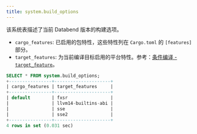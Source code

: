 ```yaml
---
title: system.build_options
---
```


该系统表描述了当前 Databend 版本的构建选项。

- `cargo_features`: 已启用的包特性，这些特性列在 `Cargo.toml` 的 `[features]` 部分。
- `target_features`: 为当前编译目标启用的平台特性。参考：[条件编译 - `target_feature`](https://doc.rust-lang.org/reference/conditional-compilation.html#target_feature)。

```sql
SELECT * FROM system.build_options;
+----------------+---------------------+
| cargo_features | target_features     |
+----------------+---------------------+
| default        | fxsr                |
|                | llvm14-builtins-abi |
|                | sse                 |
|                | sse2                |
+----------------+---------------------+
4 rows in set (0.031 sec)
```